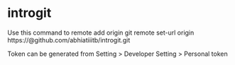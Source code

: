 # introgit
Use this command to remote add origin
git remote set-url origin https://<token>@github.com/abhiatiiitb/introgit.git

Token can be generated from Setting > Developer Setting > Personal token
